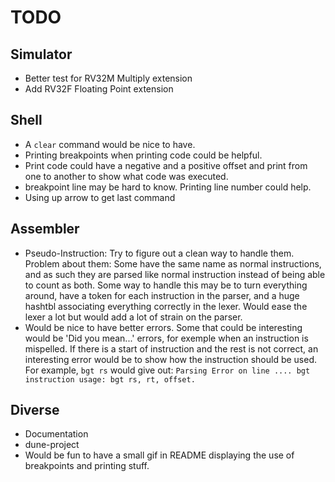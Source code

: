 # TODO

## Simulator

* Better test for RV32M Multiply extension
* Add RV32F Floating Point extension

## Shell

* A `clear` command would be nice to have.
* Printing breakpoints when printing code could be helpful.
* Print code could have a negative and a positive offset and print from
  one to another to show what code was executed.
* breakpoint line may be hard to know. Printing line number could help.
* Using up arrow to get last command

## Assembler

* Pseudo-Instruction: Try to figure out a clean way to handle them.
  Problem about them: Some have the same name as normal instructions, and as
  such they are parsed like normal instruction instead of being able to count as
  both.
  Some way to handle this may be to turn everything around, have a token for
  each instruction in the parser, and a huge hashtbl associating everything
  correctly in the lexer.
  Would ease the lexer a lot but would add a lot of strain on the parser.
* Would be nice to have better errors.
  Some that could be interesting would be 'Did you mean...' errors, for exemple
  when an instruction is mispelled.
  If there is a start of instruction and the rest is not correct, an interesting
  error would be to show how the instruction should be used.
  For example, ``bgt rs`` would give out: ``Parsing Error on line .... bgt
  instruction usage: bgt rs, rt, offset.``

## Diverse

* Documentation
* dune-project
* Would be fun to have a small gif in README displaying the use of breakpoints
  and printing stuff.
